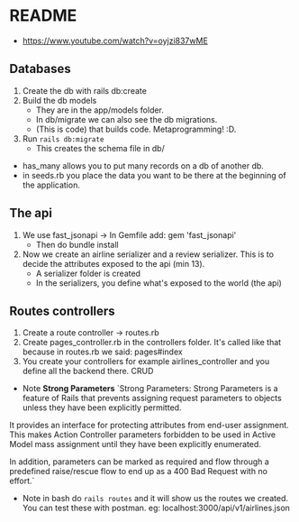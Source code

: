 # README

- https://www.youtube.com/watch?v=oyjzi837wME

## Databases
1. Create the db with rails db:create
2. Build the db models
    * They are in the app/models folder.
    * In db/migrate we can also see the db migrations.
    * (This is code) that builds code. Metaprogramming! :D.
3. Run `rails db:migrate`
    * This creates the schema file in db/

* has_many allows you to put many records on a db of another db.
* in seeds.rb you place the data you want to be there at the beginning of the application.

## The api
1. We use fast_jsonapi -> In Gemfile add: gem 'fast_jsonapi'
    * Then do bundle install
2. Now we create an airline serializer and a review serializer. This is to decide the attributes exposed to the api (min 13).
    * A serializer folder is created
    * In the serializers, you define what's exposed to the world (the api)

## Routes controllers
1. Create a route controller -> routes.rb
2. Create pages_controller.rb in the controllers folder. It's called like that because in routes.rb we said: pages#index
3. You create your controllers for example airlines_controller and you define all the backend there. CRUD

* Note **Strong Parameters** 
`Strong Parameters:
Strong Parameters is a feature of Rails that prevents assigning request parameters to objects unless they have been explicitly permitted. 

It provides an interface for protecting attributes from end-user assignment. This makes Action Controller parameters forbidden to be used in Active Model mass assignment until they have been explicitly enumerated.

In addition, parameters can be marked as required and flow through a predefined raise/rescue flow to end up as a 400 Bad Request with no effort.`

* Note in bash do `rails routes` and it will show us the routes we created. You can test these with postman. eg: localhost:3000/api/v1/airlines.json